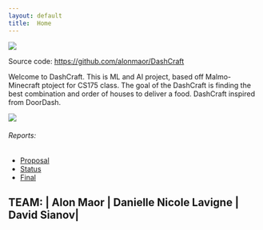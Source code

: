 ```yaml
---
layout: default
title:  Home
---
```


<img src="https://teambeyond.net/wp-content/uploads/2016/06/Minecraft-Header.jpg">

Source code: https://github.com/alonmaor/DashCraft

Welcome to DashCraft. This is ML and AI project, based off Malmo-Minecraft ptoject for CS175 class.
The goal of the DashCraft is finding the best combination and order of houses to deliver a food. DashCraft inspired from DoorDash. 

<img src="https://foodtechconnect.com/wp-content/uploads/2015/05/DoorDash-Logo.jpg">

###### Reports:

- [Proposal](proposal.html)
- [Status](status.html)
- [Final](final.html)

TEAM: | Alon Maor   | Danielle Nicole Lavigne | David Sianov|
------------------------------------------------------------

